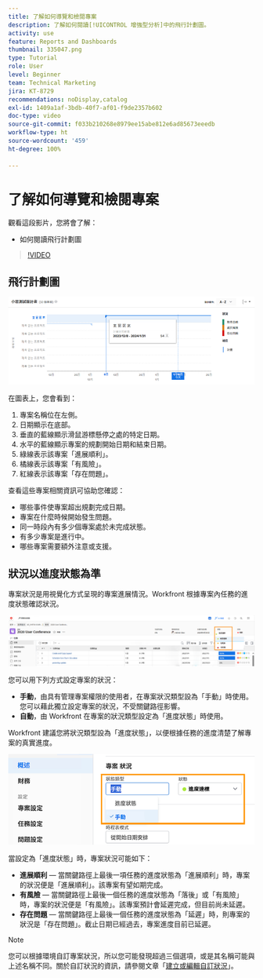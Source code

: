 ```yaml
---
title: 了解如何導覽和檢閱專案
description: 了解如何閱讀[!UICONTROL 增強型分析]中的飛行計劃圖。
activity: use
feature: Reports and Dashboards
thumbnail: 335047.png
type: Tutorial
role: User
level: Beginner
team: Technical Marketing
jira: KT-8729
recommendations: noDisplay,catalog
exl-id: 1409a1af-3bdb-40f7-af01-f9de2357b602
doc-type: video
source-git-commit: f033b210268e8979ee15abe812e6ad85673eeedb
workflow-type: ht
source-wordcount: '459'
ht-degree: 100%

---
```


# 了解如何導覽和檢閱專案

觀看這段影片，您將會了解：

* 如何閱讀飛行計劃圖

>[!VIDEO](https://video.tv.adobe.com/v/335047/?quality=12&learn=on)

## 飛行計劃圖

![影像顯示飛行計劃圖，其數字與下面的項目符號相符](assets/section-2-1.png)

在圖表上，您會看到：

1. 專案名稱位在左側。
1. 日期顯示在底部。
1. 垂直的藍線顯示滑鼠游標懸停之處的特定日期。
1. 水平的藍線顯示專案的規劃開始日期和結束日期。
1. 綠線表示該專案「進展順利」。
1. 橘線表示該專案「有風險」。
1. 紅線表示該專案「存在問題」。

查看這些專案相關資訊可協助您確認：

* 哪些事件使專案超出規劃完成日期。
* 專案在什麼時候開始發生問題。
* 同一時段內有多少個專案處於未完成狀態。
* 有多少專案是進行中。
* 哪些專案需要額外注意或支援。

## 狀況以進度狀態為準

專案狀況是用視覺化方式呈現的專案進展情況。Workfront 根據專案內任務的進度狀態確認狀況。

![影像顯示可能的進度狀態](assets/section-2-2.png)

您可以用下列方式設定專案的狀況：

* **手動**，由具有管理專案權限的使用者，在專案狀況類型設為「手動」時使用。您可以藉此獨立設定專案的狀況，不受關鍵路徑影響。
* **自動**，由 Workfront 在專案的狀況類型設定為「進度狀態」時使用。

Workfront 建議您將狀況類型設為「進度狀態」，以便根據任務的進度清楚了解專案的真實進度。

![影像顯示可能的進度狀態](assets/section-2-3.png)

當設定為「進度狀態」時，專案狀況可能如下：

* **進展順利** — 當關鍵路徑上最後一項任務的進度狀態為「進展順利」時，專案的狀況便是「進展順利」。該專案有望如期完成。
* **有風險** — 當關鍵路徑上最後一個任務的進度狀態為「落後」或「有風險」時，專案的狀況便是「有風險」。該專案預計會延遲完成，但目前尚未延遲。
* **存在問題** — 當關鍵路徑上最後一個任務的進度狀態為「延遲」時，則專案的狀況是「存在問題」。截止日期已經過去，專案進度目前已延遲。

>[!NOTE]
>
>您可以根據環境自訂專案狀況，所以您可能發現超過三個選項，或是其名稱可能與上述名稱不同。關於自訂狀況的資訊，請參閱文章「[建立或編輯自訂狀況](https://experienceleague.adobe.com/docs/workfront/using/administration-and-setup/customize/custom-conditions/create-edit-custom-conditions.html?lang=zh-Hant)」。
